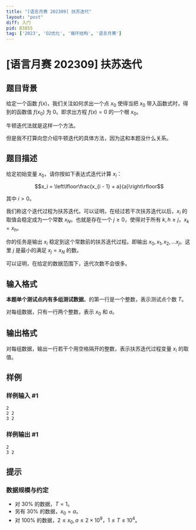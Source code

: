 ```yaml
---
title: "[语言月赛 202309] 扶苏迭代"
layout: "post"
diff: 入门
pid: B3855
tag: ['2023', 'O2优化', '循环结构', '语言月赛']
---
```

# [语言月赛 202309] 扶苏迭代
## 题目背景

给定一个函数 $f(x)$，我们关注如何求出一个点 $x_0$ 使得当把 $x_0$ 带入函数式时，得到的函数值 $f(x_0)$ 为 $0$。即求出方程 $f(x) = 0$ 的一个根 $x_0$。

牛顿迭代法就是这样一个方法。

但是我不打算向您介绍牛顿迭代的具体方法，因为这和本题没什么关系。
## 题目描述

给定初始变量 $x_0$，请你按如下表达式迭代计算 $x_i$：

$$x_i = \left\lfloor\frac{x_{i - 1} + a}{a}\right\rfloor$$

其中 $i > 0$。

我们称这个迭代过程为扶苏迭代。可以证明，在经过若干次扶苏迭代以后，$x_i$ 的取值会稳定成为一个常数 $x_N$。也就是存在一个 $j \geq 0$，使得对于所有 $k,h \geq j$，$x_k = x_h$。

你的任务是输出 $x_i$ 稳定到这个常数前的扶苏迭代过程。即输出 $x_0, x_1, x_2, \dots x_j$。这里 $j$ 是最小的满足 $x_j = x_N$ 的数。

可以证明，在给定的数据范围下，迭代次数不会很多。
## 输入格式

**本题单个测试点内有多组测试数据**。的第一行是一个整数，表示测试点个数 $T$。

对每组数据，只有一行两个整数，表示 $x_0$ 和 $a$。
## 输出格式

对每组数据，输出一行若干个用空格隔开的整数，表示扶苏迭代过程变量 $x_i$ 的取值。
## 样例

### 样例输入 #1
```
2
2 2
3 2
```
### 样例输出 #1
```
2
3 2
```
## 提示

### 数据规模与约定

- 对 $30\%$ 的数据，$T = 1$。
- 另有 $30\%$ 的数据，$x_0 = a$。
- 对 $100\%$ 的数据，$2 \leq x_0, a \leq 2 \times 10^9$，$1 \leq T \leq 10^4$。
